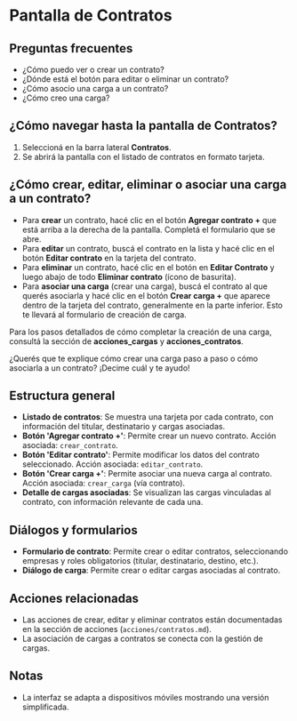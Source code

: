 # Pantalla de Contratos

## Preguntas frecuentes
- ¿Cómo puedo ver o crear un contrato?
- ¿Dónde está el botón para editar o eliminar un contrato?
- ¿Cómo asocio una carga a un contrato?
- ¿Cómo creo una carga?

## ¿Cómo navegar hasta la pantalla de Contratos?
1. Seleccioná en la barra lateral **Contratos**.
2. Se abrirá la pantalla con el listado de contratos en formato tarjeta.

## ¿Cómo crear, editar, eliminar o asociar una carga a un contrato?
- Para **crear** un contrato, hacé clic en el botón **Agregar contrato +** que está arriba a la derecha de la pantalla. Completá el formulario que se abre.
- Para **editar** un contrato, buscá el contrato en la lista y hacé clic en el botón **Editar contrato** en la tarjeta del contrato.
- Para **eliminar** un contrato, hacé clic en el botón en **Editar Contrato** y luego abajo de todo **Eliminar contrato** (ícono de basurita).
- Para **asociar una carga** (crear una carga), buscá el contrato al que querés asociarla y hacé clic en el botón **Crear carga +** que aparece dentro de la tarjeta del contrato, generalmente en la parte inferior. Esto te llevará al formulario de creación de carga.

Para los pasos detallados de cómo completar la creación de una carga, consultá la sección de **acciones_cargas** y **acciones_contratos**.

¿Querés que te explique cómo crear una carga paso a paso o cómo asociarla a un contrato? ¡Decime cuál y te ayudo!

## Estructura general
- **Listado de contratos**: Se muestra una tarjeta por cada contrato, con información del titular, destinatario y cargas asociadas.
- **Botón 'Agregar contrato +'**: Permite crear un nuevo contrato. Acción asociada: `crear_contrato`.
- **Botón 'Editar contrato'**: Permite modificar los datos del contrato seleccionado. Acción asociada: `editar_contrato`.
- **Botón 'Crear carga +'**: Permite asociar una nueva carga al contrato. Acción asociada: `crear_carga` (vía contrato).
- **Detalle de cargas asociadas**: Se visualizan las cargas vinculadas al contrato, con información relevante de cada una.

## Diálogos y formularios
- **Formulario de contrato**: Permite crear o editar contratos, seleccionando empresas y roles obligatorios (titular, destinatario, destino, etc.).
- **Diálogo de carga**: Permite crear o editar cargas asociadas al contrato.

## Acciones relacionadas
- Las acciones de crear, editar y eliminar contratos están documentadas en la sección de acciones (`acciones/contratos.md`).
- La asociación de cargas a contratos se conecta con la gestión de cargas.

## Notas
- La interfaz se adapta a dispositivos móviles mostrando una versión simplificada.
